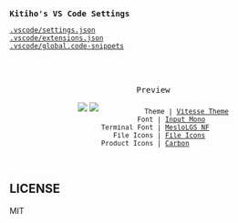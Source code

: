 <samp><b>Kitiho's VS Code Settings</b></samp>

[`.vscode/settings.json`](./.vscode/settings.json)<br>
[`.vscode/extensions.json`](./.vscode/extensions.json)<br>
[`.vscode/global.code-snippets`](./.vscode/global.code-snippets)

<br>
<br>
<p align="center"><samp>Preview</samp></p>

<p align="center">
<img src="https://user-images.githubusercontent.com/11247099/110247185-ed26b380-7fa5-11eb-8fce-6c224bb6ef26.png">
<img src="https://user-images.githubusercontent.com/11247099/110247187-f1eb6780-7fa5-11eb-9258-620309e20961.png">
<sub><samp>&nbsp;&nbsp;&nbsp;&nbsp;&nbsp;&nbsp;&nbsp;&nbsp;&nbsp;&nbsp;&nbsp;Theme | <a href="https://github.com/antfu/vscode-theme-vitesse">Vitesse Theme</a><br>
&nbsp;&nbsp;&nbsp;&nbsp;&nbsp;&nbsp;&nbsp;&nbsp;&nbsp;Font | <a href="http://input.fontbureau.com/">Input Mono</a><br>
&nbsp;Terminal Font | <a href="https://marketplace.visualstudio.com/items?itemName=file-icons.file-icons">MesloLGS NF</a><br>
&nbsp;&nbsp;&nbsp;File Icons | <a href="https://github.com/romkatv/dotfiles-public/blob/master/.local/share/fonts/NerdFonts/MesloLGS%20NF%20Regular.ttf">File Icons</a><br>
&nbsp;&nbsp;Product Icons | <a href="https://github.com/antfu/vscode-icons-carbon">Carbon</a>&nbsp;&nbsp;&nbsp;&nbsp;&nbsp;&nbsp;</samp></sub>
</p>

<br>

## LICENSE

MIT
